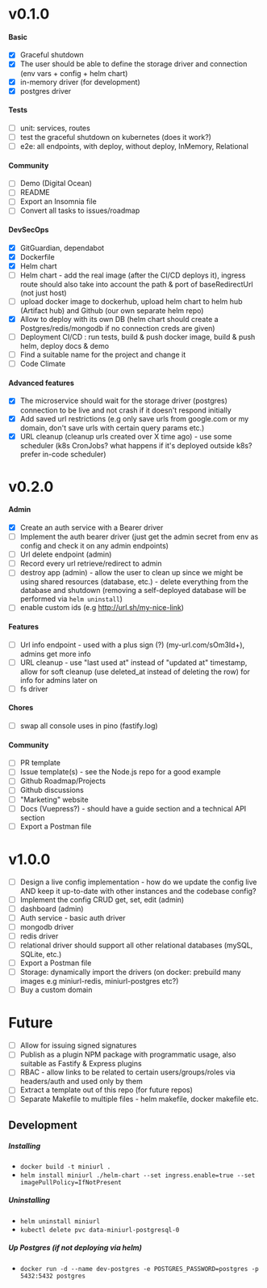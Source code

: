 # v0.1.0

#### Basic

-   [x] Graceful shutdown
-   [x] The user should be able to define the storage driver and connection (env vars + config + helm chart)
-   [x] in-memory driver (for development)
-   [x] postgres driver

#### Tests

-   [ ] unit: services, routes
-   [ ] test the graceful shutdown on kubernetes (does it work?)
-   [ ] e2e: all endpoints, with deploy, without deploy, InMemory, Relational

#### Community

-   [ ] Demo (Digital Ocean)
-   [ ] README
-   [ ] Export an Insomnia file
-   [ ] Convert all tasks to issues/roadmap

#### DevSecOps

-   [x] GitGuardian, dependabot
-   [x] Dockerfile
-   [x] Helm chart
-   [ ] Helm chart - add the real image (after the CI/CD deploys it), ingress route should also take into account the path & port of baseRedirectUrl (not just host)
-   [ ] upload docker image to dockerhub, upload helm chart to helm hub (Artifact hub) and Github (our own separate helm repo)
-   [x] Allow to deploy with its own DB (helm chart should create a Postgres/redis/mongodb if no connection creds are given)
-   [ ] Deployment CI/CD : run tests, build & push docker image, build & push helm, deploy docs & demo
-   [ ] Find a suitable name for the project and change it
-   [ ] Code Climate

#### Advanced features

-   [x] The microservice should wait for the storage driver (postgres) connection to be live and not crash if it doesn't respond initially
-   [x] Add saved url restrictions (e.g only save urls from google.com or my domain, don't save urls with certain query params etc.)
-   [x] URL cleanup (cleanup urls created over X time ago) - use some scheduler (k8s CronJobs? what happens if it's deployed outside k8s? prefer in-code scheduler)

# v0.2.0

#### Admin

-   [x] Create an auth service with a Bearer driver
-   [ ] Implement the auth bearer driver (just get the admin secret from env as config and check it on any admin endpoints)
-   [ ] Url delete endpoint (admin)
-   [ ] Record every url retrieve/redirect to admin
-   [ ] destroy app (admin) - allow the user to clean up since we might be using shared resources (database, etc.) - delete everything from the database and shutdown (removing a self-deployed database will be performed via `helm uninstall`)
-   [ ] enable custom ids (e.g http://url.sh/my-nice-link)

#### Features

-   [ ] Url info endpoint - used with a plus sign (?) (my-url.com/sOm3Id+), admins get more info
-   [ ] URL cleanup - use "last used at" instead of "updated at" timestamp, allow for soft cleanup (use deleted_at instead of deleting the row) for info for admins later on
-   [ ] fs driver

#### Chores

-   [ ] swap all console uses in pino (fastify.log)

#### Community

-   [ ] PR template
-   [ ] Issue template(s) - see the Node.js repo for a good example
-   [ ] Github Roadmap/Projects
-   [ ] Github discussions
-   [ ] "Marketing" website
-   [ ] Docs (Vuepress?) - should have a guide section and a technical API section
-   [ ] Export a Postman file

# v1.0.0

-   [ ] Design a live config implementation - how do we update the config live AND keep it up-to-date with other instances and the codebase config?
-   [ ] Implement the config CRUD get, set, edit (admin)
-   [ ] dashboard (admin)
-   [ ] Auth service - basic auth driver
-   [ ] mongodb driver
-   [ ] redis driver
-   [ ] relational driver should support all other relational databases (mySQL, SQLite, etc.)
-   [ ] Export a Postman file
-   [ ] Storage: dynamically import the drivers (on docker: prebuild many images e.g miniurl-redis, miniurl-postgres etc?)
-   [ ] Buy a custom domain

# Future

-   [ ] Allow for issuing signed signatures
-   [ ] Publish as a plugin NPM package with programmatic usage, also suitable as Fastify & Express plugins
-   [ ] RBAC - allow links to be related to certain users/groups/roles via headers/auth and used only by them
-   [ ] Extract a template out of this repo (for future repos)
-   [ ] Separate Makefile to multiple files - helm makefile, docker makefile etc.

## Development

##### Installing

-   `docker build -t miniurl .`
-   `helm install miniurl ./helm-chart --set ingress.enable=true --set imagePullPolicy=IfNotPresent`

##### Uninstalling

-   `helm uninstall miniurl`
-   `kubectl delete pvc data-miniurl-postgresql-0`

##### Up Postgres (if not deploying via helm)

-   `docker run -d --name dev-postgres -e POSTGRES_PASSWORD=postgres -p 5432:5432 postgres`
